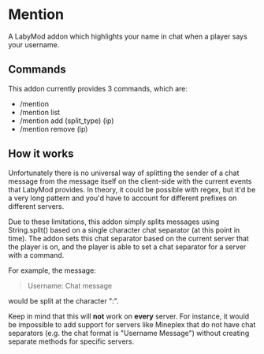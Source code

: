 # Mention
A LabyMod addon which highlights your name in chat when a player says your username.

## Commands
This addon currently provides 3 commands, which are:
- /mention
- /mention list
- /mention add (split_type) (ip)
- /mention remove (ip)

## How it works
Unfortunately there is no universal way of splitting the sender of a chat message from the message itself on the 
client-side with the current events that LabyMod provides. In theory, it could be possible with regex, 
but it'd be a very long pattern and you'd have to account for different prefixes on different servers.

Due to these limitations, this addon simply splits messages using String.split() based on a single character chat separator (at this point in time).
The addon sets this chat separator based on the current server that the player is on, and the player is able to set a chat separator for a server
with a command.

For example, the message:
> Username: Chat message

would be split at the character ":".

Keep in mind that this will **not** work on **every** server. For instance, it would be impossible to add support for servers like Mineplex that do not have chat 
separators (e.g. the chat format is "Username Message") without creating separate methods for specific servers.
